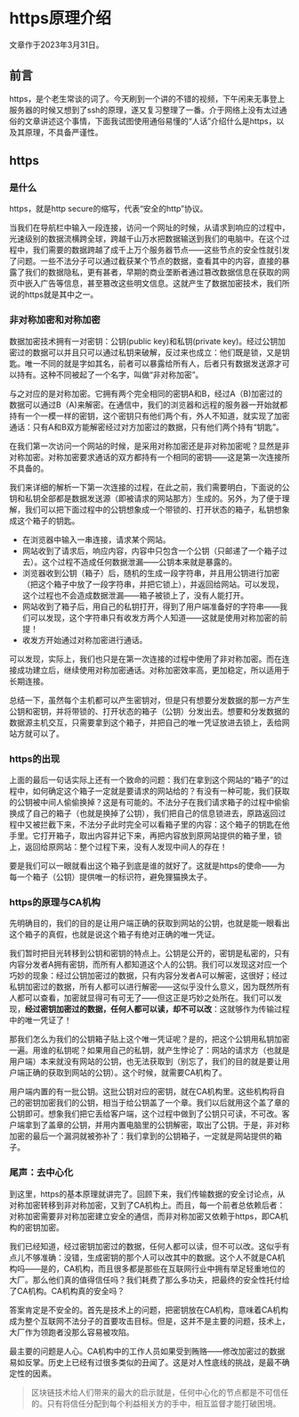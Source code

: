 # https原理介绍

文章作于2023年3月31日。

## 前言

https，是个老生常谈的词了。今天刷到一个讲的不错的视频，下午闲来无事登上服务器的时候又想到了ssh的原理，遂又复习整理了一番。介于网络上没有太过通俗的文章讲述这个事情，下面我试图使用通俗易懂的“人话”介绍什么是https，以及其原理，不具备严谨性。

## https

### 是什么

https，就是http secure的缩写，代表“安全的http”协议。

当我们在导航栏中输入一段连接，访问一个网址的时候，从请求到响应的过程中，光速级别的数据流横跨全球，跨越千山万水把数据输送到我们的电脑中。在这个过程中，我们需要的数据跨越了成千上万个服务器节点——这些节点的安全性就引发了问题。一些不法分子可以通过截获某个节点的数据，查看其中的内容，直接的暴露了我们的数据隐私，更有甚者，早期的商业垄断者通过篡改数据信息在获取的网页中嵌入广告等信息，甚至篡改这些明文信息。这就产生了数据加密技术，我们所说的https就是其中之一。

### 非对称加密和对称加密

数据加密技术拥有一对密钥：公钥(public key)和私钥(private key)。经过公钥加密过的数据可以并且只可以通过私钥来破解，反过来也成立：他们既是锁，又是钥匙。唯一不同的就是字如其名，前者可以暴露给所有人，后者只有数据发送源才可以持有。这种不同被起了一个名字，叫做“非对称加密”。

与之对应的是对称加密。它拥有两个完全相同的密钥A和B，经过A（B)加密过的数据可以通过B（A)来解密。在通信中，我们的浏览器和远程的服务器一开始就都持有一个一模一样的密钥，这个密钥只有他们两个有，外人不知道，就实现了加密通话：只有A和B双方能解密经过对方加密过的数据，只有他们两个持有“钥匙”。

在我们第一次访问一个网站的时候，是采用对称加密还是非对称加密呢？显然是非对称加密。对称加密要求通话的双方都持有一个相同的密钥——这是第一次连接所不具备的。

我们来详细的解析一下第一次连接的过程，在此之前，我们需要明白，下面说的公钥和私钥全部都是数据发送源（即被请求的网站那方）生成的。另外，为了便于理解，我们可以把下面过程中的公钥想象成一个带锁的、打开状态的箱子，私钥想象成这个箱子的钥匙。

- 在浏览器中输入一串连接，请求某个网站。
- 网站收到了请求后，响应内容，内容中只包含一个公钥（只邮递了一个箱子过去）。这个过程不造成任何数据泄漏——公钥本来就是暴露的。
- 浏览器收到公钥（箱子）后，随机的生成一段字符串，并且用公钥进行加密（把这个箱子中放了一段字符串，并把它锁上），并返回给网站。可以发现，这个过程也不会造成数据泄漏——箱子被锁上了，没有人能打开。
- 网站收到了箱子后，用自己的私钥打开，得到了用户端准备好的字符串——我们可以发现，这个字符串只有收发方两个人知道——这就是使用对称加密的前提！
- 收发方开始通过对称加密进行通话。

可以发现，实际上，我们也只是在第一次连接的过程中使用了非对称加密。而在连接成功建立后，继续使用对称加密通话。对称加密效率高，更加稳定，所以适用于长期连接。

总结一下，虽然每个主机都可以产生密钥对，但是只有想要分发数据的那一方产生公钥和密钥，并将带锁的、打开状态的箱子（公钥）分发出去。想要和分发数据的数据源主机交互，只需要拿到这个箱子，并把自己的唯一凭证放进去锁上，丢给网站方就可以了。

### https的出现

上面的最后一句话实际上还有一个致命的问题：我们在拿到这个网站的“箱子”的过程中，如何确定这个箱子一定就是要请求的网站给的？有没有一种可能，我们获取的公钥被中间人偷偷换掉？这是有可能的。不法分子在我们请求箱子的过程中偷偷换成了自己的箱子（也就是换掉了公钥），我们把自己的信息锁进去，原路返回过程中又被拦截下来，不法分子此时完全可以看箱子里的内容：这个箱子的钥匙在他手里。它打开箱子，取出内容并记下来，再把内容放到原网站提供的箱子里，锁上，返回给原网站：整个过程下来，没有人发现中间人的存在！

要是我们可以一眼就看出这个箱子到底是谁的就好了。这就是https的使命——为每一个箱子（公钥）提供唯一的标识符，避免狸猫换太子。

### https的原理与CA机构

先明确目的，我们的目的是让用户端正确的获取到网站的公钥，也就是能一眼看出这个箱子的真假，也就是说这个箱子有绝对正确的唯一凭证。

我们暂时把目光转移到公钥和密钥的特点上。公钥是公开的，密钥是私密的，只有内容分发者A拥有密钥，而所有人都知道这个人的公钥。我们可以发现这对应一个巧妙的现象：经过公钥加密过的数据，只有内容分发者A可以解密，这很好；经过私钥加密过的数据，所有人都可以进行解密——这似乎没什么意义，因为既然所有人都可以查看，加密就显得可有可无了——但这正是巧妙之处所在。我们可以发现，**经过密钥加密过的数据，任何人都可以读，却不可以改**：这就够作为传输过程中的唯一凭证了！

那我们怎么为我们的公钥箱子贴上这个唯一凭证呢？是的，把这个公钥用私钥加密一遍。用谁的私钥呢？如果用自己的私钥，就产生悖论了：网站的请求方（也就是用户端）本来就没有网站的公钥，也无法获取到（别忘了，我们的目的就是要让用户端正确的获取到网站的公钥）。这个时候，就需要CA机构了。

用户端内置的有一批公钥。这批公钥对应的密钥，就在CA机构里。这些机构将自己的密钥加密我们的公钥，相当于给公钥盖了一个章。我们以后就用这个盖了章的公钥即可。想象我们把它丢给客户端，这个过程中做到了公钥只可读，不可改。客户端拿到了盖章的公钥，并用内置电脑里的公钥解密，取出了公钥。于是，非对称加密的最后一个漏洞就被弥补了：我们拿到的公钥箱子，一定就是网站提供的箱子。

### 尾声：去中心化

到这里，https的基本原理就讲完了。回顾下来，我们传输数据的安全讨论点，从对称加密转移到非对称加密，又到了CA机构上。而且，每一个前者总依赖后者：对称加密需要非对称加密建立安全的通信，而非对称加密又依赖于https，即CA机构的密钥加密。

我们已经知道，经过密钥加密过的数据，任何人都可以读，但不可以改。这似乎有点儿不够准确：没错，生成密钥的那个人可以改其中的数据。这个人不就是CA机构吗——是的，CA机构，而且很多都是那些在互联网行业中拥有举足轻重地位的大厂。那么他们真的值得信任吗？我们耗费了那么多功夫，把最终的安全性托付给了CA机构。CA机构真的安全吗？

答案肯定是不安全的。首先是技术上的问题，把密钥放在CA机构，意味着CA机构成为整个互联网不法分子的首要攻击目标。但是，这并不是主要的问题，技术上，大厂作为领跑者没那么容易被攻陷。

最主要的问题是人心。CA机构中的工作人员如果受到贿赂——修改加密过的数据易如反掌。历史上已经有过很多类似的丑闻了。这是对人性底线的挑战，是最不确定性的因素。

>区块链技术给人们带来的最大的启示就是，任何中心化的节点都是不可信任的。只有将信任分配到每个利益相关方的手中，相互监督才能打破困境。
